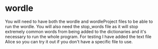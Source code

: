 # wordle
You will need to have both the wordle and wordleProject files to be able to run the wordle.
You will also need the stop_words file as it will stop extremely common words from being added to the dictionaries and it's necessary to run the whole program.
For testing I have added the text file Alice so you can try it out if you don't have a specific file to use.
